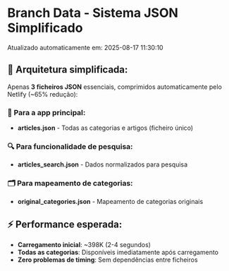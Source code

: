 # Branch Data - Sistema JSON Simplificado
Atualizado automaticamente em: 2025-08-17 11:30:10

## 🎯 Arquitetura simplificada:
Apenas **3 ficheiros JSON** essenciais, comprimidos automaticamente pelo Netlify (~65% redução):

### 📱 Para a app principal:
- **articles.json** - Todas as categorias e artigos (ficheiro único)

### 🔍 Para funcionalidade de pesquisa:
- **articles_search.json** - Dados normalizados para pesquisa

### 🗂️ Para mapeamento de categorias:
- **original_categories.json** - Mapeamento de categorias originais

## ⚡ Performance esperada:
- **Carregamento inicial**: ~398K (2-4 segundos)
- **Todas as categorias**: Disponíveis imediatamente após carregamento
- **Zero problemas de timing**: Sem dependências entre ficheiros
